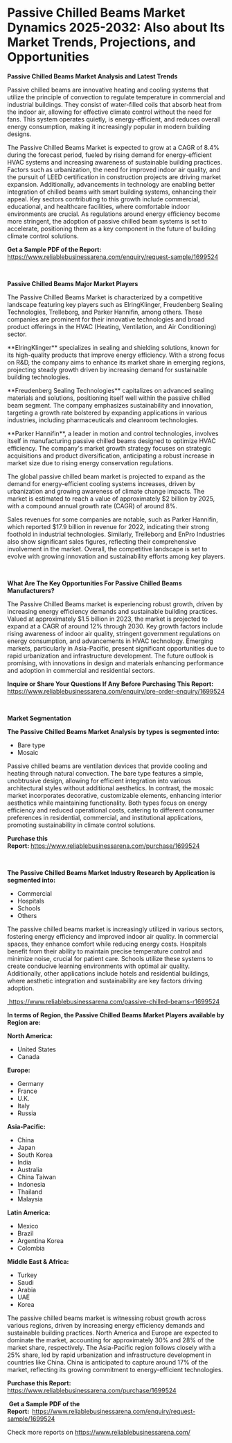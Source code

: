 <p><h1>Passive Chilled Beams Market Dynamics 2025-2032: Also about Its Market Trends, Projections, and Opportunities</h1></p><p><strong>Passive Chilled Beams Market Analysis and Latest Trends</strong></p>
<p><p>Passive chilled beams are innovative heating and cooling systems that utilize the principle of convection to regulate temperature in commercial and industrial buildings. They consist of water-filled coils that absorb heat from the indoor air, allowing for effective climate control without the need for fans. This system operates quietly, is energy-efficient, and reduces overall energy consumption, making it increasingly popular in modern building designs.</p><p>The Passive Chilled Beams Market is expected to grow at a CAGR of 8.4% during the forecast period, fueled by rising demand for energy-efficient HVAC systems and increasing awareness of sustainable building practices. Factors such as urbanization, the need for improved indoor air quality, and the pursuit of LEED certification in construction projects are driving market expansion. Additionally, advancements in technology are enabling better integration of chilled beams with smart building systems, enhancing their appeal. Key sectors contributing to this growth include commercial, educational, and healthcare facilities, where comfortable indoor environments are crucial. As regulations around energy efficiency become more stringent, the adoption of passive chilled beam systems is set to accelerate, positioning them as a key component in the future of building climate control solutions.</p></p>
<p><strong>Get a Sample PDF of the Report:&nbsp;</strong> <a href="https://www.reliablebusinessarena.com/enquiry/request-sample/1699524?utm_campaign=2632&utm_medium=2&utm_source=Github&utm_content=ia&utm_term=10042025&utm_id=passive-chilled-beams">https://www.reliablebusinessarena.com/enquiry/request-sample/1699524</a></p>
<p>&nbsp;</p>
<p><strong>Passive Chilled Beams Major Market Players</strong></p>
<p><p>The Passive Chilled Beams Market is characterized by a competitive landscape featuring key players such as ElringKlinger, Freudenberg Sealing Technologies, Trelleborg, and Parker Hannifin, among others. These companies are prominent for their innovative technologies and broad product offerings in the HVAC (Heating, Ventilation, and Air Conditioning) sector.</p><p>**ElringKlinger** specializes in sealing and shielding solutions, known for its high-quality products that improve energy efficiency. With a strong focus on R&D, the company aims to enhance its market share in emerging regions, projecting steady growth driven by increasing demand for sustainable building technologies.</p><p>**Freudenberg Sealing Technologies** capitalizes on advanced sealing materials and solutions, positioning itself well within the passive chilled beam segment. The company emphasizes sustainability and innovation, targeting a growth rate bolstered by expanding applications in various industries, including pharmaceuticals and cleanroom technologies.</p><p>**Parker Hannifin**, a leader in motion and control technologies, involves itself in manufacturing passive chilled beams designed to optimize HVAC efficiency. The company's market growth strategy focuses on strategic acquisitions and product diversification, anticipating a robust increase in market size due to rising energy conservation regulations.</p><p>The global passive chilled beam market is projected to expand as the demand for energy-efficient cooling systems increases, driven by urbanization and growing awareness of climate change impacts. The market is estimated to reach a value of approximately $2 billion by 2025, with a compound annual growth rate (CAGR) of around 8%.</p><p>Sales revenues for some companies are notable, such as Parker Hannifin, which reported $17.9 billion in revenue for 2022, indicating their strong foothold in industrial technologies. Similarly, Trelleborg and EnPro Industries also show significant sales figures, reflecting their comprehensive involvement in the market. Overall, the competitive landscape is set to evolve with growing innovation and sustainability efforts among key players.</p></p>
<p>&nbsp;</p>
<p><strong>What Are The Key Opportunities For Passive Chilled Beams Manufacturers?</strong></p>
<p><p>The Passive Chilled Beams market is experiencing robust growth, driven by increasing energy efficiency demands and sustainable building practices. Valued at approximately $1.5 billion in 2023, the market is projected to expand at a CAGR of around 12% through 2030. Key growth factors include rising awareness of indoor air quality, stringent government regulations on energy consumption, and advancements in HVAC technology. Emerging markets, particularly in Asia-Pacific, present significant opportunities due to rapid urbanization and infrastructure development. The future outlook is promising, with innovations in design and materials enhancing performance and adoption in commercial and residential sectors.</p></p>
<p><strong>Inquire or Share Your Questions If Any Before Purchasing This Report:</strong> <a href="https://www.reliablebusinessarena.com/enquiry/pre-order-enquiry/1699524?utm_campaign=2632&utm_medium=2&utm_source=Github&utm_content=ia&utm_term=10042025&utm_id=passive-chilled-beams">https://www.reliablebusinessarena.com/enquiry/pre-order-enquiry/1699524</a></p>
<p>&nbsp;</p>
<p><strong>Market Segmentation</strong></p>
<p><strong>The Passive Chilled Beams Market Analysis by types is segmented into:</strong></p>
<p><ul><li>Bare type</li><li>Mosaic</li></ul></p>
<p><p>Passive chilled beams are ventilation devices that provide cooling and heating through natural convection. The bare type features a simple, unobtrusive design, allowing for efficient integration into various architectural styles without additional aesthetics. In contrast, the mosaic market incorporates decorative, customizable elements, enhancing interior aesthetics while maintaining functionality. Both types focus on energy efficiency and reduced operational costs, catering to different consumer preferences in residential, commercial, and institutional applications, promoting sustainability in climate control solutions.</p></p>
<p><strong>Purchase this Report:&nbsp;</strong><a href="https://www.reliablebusinessarena.com/purchase/1699524?utm_campaign=2632&utm_medium=2&utm_source=Github&utm_content=ia&utm_term=10042025&utm_id=passive-chilled-beams">https://www.reliablebusinessarena.com/purchase/1699524</a></p>
<p>&nbsp;</p>
<p><strong>The Passive Chilled Beams Market Industry Research by Application is segmented into:</strong></p>
<p><ul><li>Commercial</li><li>Hospitals</li><li>Schools</li><li>Others</li></ul></p>
<p><p>The passive chilled beams market is increasingly utilized in various sectors, fostering energy efficiency and improved indoor air quality. In commercial spaces, they enhance comfort while reducing energy costs. Hospitals benefit from their ability to maintain precise temperature control and minimize noise, crucial for patient care. Schools utilize these systems to create conducive learning environments with optimal air quality. Additionally, other applications include hotels and residential buildings, where aesthetic integration and sustainability are key factors driving adoption.</p></p>
<p><a href="https://www.reliablebusinessarena.com/passive-chilled-beams-r1699524?utm_campaign=2632&utm_medium=2&utm_source=Github&utm_content=ia&utm_term=10042025&utm_id=passive-chilled-beams">&nbsp;https://www.reliablebusinessarena.com/passive-chilled-beams-r1699524</a></p>
<p><strong>In terms of Region, the Passive Chilled Beams Market Players available by Region are:</strong></p>
<p>
    <p> <strong> North America: </strong>
        <ul>
            <li>United States</li>
            <li>Canada</li>
        </ul>
        </p> 
    <p> <strong> Europe: </strong>
        <ul>
            <li>Germany</li>
            <li>France</li>
            <li>U.K.</li>
            <li>Italy</li>
            <li>Russia</li>
        </ul>
        </p> 
    <p> <strong> Asia-Pacific: </strong>
        <ul>
            <li>China</li>
            <li>Japan</li>
            <li>South Korea</li>
            <li>India</li>
            <li>Australia</li>
            <li>China Taiwan</li>
            <li>Indonesia</li>
            <li>Thailand</li>
            <li>Malaysia</li>
        </ul>
        </p> 
    <p> <strong> Latin America: </strong>
        <ul>
            <li>Mexico</li>
            <li>Brazil</li>
            <li>Argentina Korea</li>
            <li>Colombia</li>
        </ul>
        </p> 
    <p> <strong> Middle East & Africa: </strong>
        <ul>
            <li>Turkey</li>
            <li>Saudi</li>
            <li>Arabia</li>
            <li>UAE</li>
            <li>Korea</li>
        </ul>
    </p>
    </p>
<p><p>The passive chilled beams market is witnessing robust growth across various regions, driven by increasing energy efficiency demands and sustainable building practices. North America and Europe are expected to dominate the market, accounting for approximately 30% and 28% of the market share, respectively. The Asia-Pacific region follows closely with a 25% share, led by rapid urbanization and infrastructure development in countries like China. China is anticipated to capture around 17% of the market, reflecting its growing commitment to energy-efficient technologies.</p></p>
<p><strong>Purchase this Report: </strong><a href="https://www.reliablebusinessarena.com/purchase/1699524?utm_campaign=2632&utm_medium=2&utm_source=Github&utm_content=ia&utm_term=10042025&utm_id=passive-chilled-beams">https://www.reliablebusinessarena.com/purchase/1699524</a></p>
<p>&nbsp;<strong>Get a Sample PDF of the Report:&nbsp;&nbsp;</strong><a href="https://www.reliablebusinessarena.com/enquiry/request-sample/1699524?utm_campaign=2632&utm_medium=2&utm_source=Github&utm_content=ia&utm_term=10042025&utm_id=passive-chilled-beams">https://www.reliablebusinessarena.com/enquiry/request-sample/1699524</a></p>
<p><strong></strong></p>
<p>Check more reports on <a href="https://www.reliablebusinessarena.com/?utm_campaign=2632&utm_medium=2&utm_source=Github&utm_content=ia&utm_term=10042025&utm_id=passive-chilled-beams">https://www.reliablebusinessarena.com/</a></p>